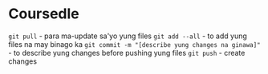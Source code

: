 # Coursedle

`git pull` - para ma-update sa'yo yung files
`git add --all` - to add yung files na may binago ka
`git commit -m "[describe yung changes na ginawa]"` - to describe yung changes before pushing yung files 
`git push` - create changes 